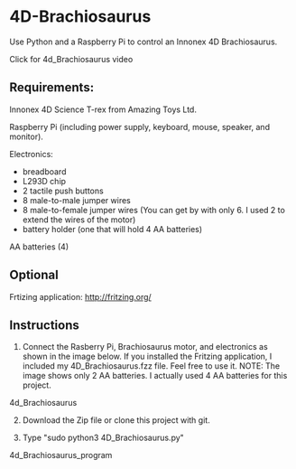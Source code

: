 # 4D-Brachiosaurus

Use Python and a Raspberry Pi to control an Innonex 4D Brachiosaurus.

Click for 4d_Brachiosaurus video

## Requirements:

Innonex 4D Science T-rex from Amazing Toys Ltd.

Raspberry Pi (including power supply, keyboard, mouse, speaker, and monitor).

Electronics:

 * breadboard
 * L293D chip
 *  2 tactile push buttons
 *  8 male-to-male jumper wires
 *  8 male-to-female jumper wires (You can get by with only 6. I used 2 to extend the wires of the motor)
 *  battery holder (one that will hold 4 AA batteries)

AA batteries (4)

## Optional

Frtizing application: http://fritzing.org/

## Instructions

1) Connect the Rasberry Pi, Brachiosaurus motor, and electronics as shown in the image below. If you installed the Fritzing application, I included my 4D_Brachiosaurus.fzz file. Feel free to use it. NOTE: The image shows only 2 AA batteries. I actually used 4 AA batteries for this project.

4d_Brachiosaurus

 2) Download the Zip file or clone this project with git.

 3) Type "sudo python3 4D_Brachiosaurus.py"

4d_Brachiosaurus_program
